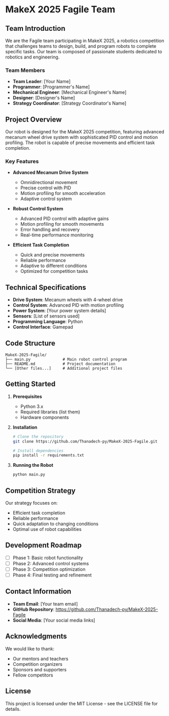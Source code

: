 # MakeX 2025 Fagile Team

## Team Introduction
We are the Fagile team participating in MakeX 2025, a robotics competition that challenges teams to design, build, and program robots to complete specific tasks. Our team is composed of passionate students dedicated to robotics and engineering.

### Team Members
- **Team Leader**: [Your Name]
- **Programmer**: [Programmer's Name]
- **Mechanical Engineer**: [Mechanical Engineer's Name]
- **Designer**: [Designer's Name]
- **Strategy Coordinator**: [Strategy Coordinator's Name]

## Project Overview
Our robot is designed for the MakeX 2025 competition, featuring advanced mecanum wheel drive system with sophisticated PID control and motion profiling. The robot is capable of precise movements and efficient task completion.

### Key Features
- **Advanced Mecanum Drive System**
  - Omnidirectional movement
  - Precise control with PID
  - Motion profiling for smooth acceleration
  - Adaptive control system

- **Robust Control System**
  - Advanced PID control with adaptive gains
  - Motion profiling for smooth movements
  - Error handling and recovery
  - Real-time performance monitoring

- **Efficient Task Completion**
  - Quick and precise movements
  - Reliable performance
  - Adaptive to different conditions
  - Optimized for competition tasks

## Technical Specifications
- **Drive System**: Mecanum wheels with 4-wheel drive
- **Control System**: Advanced PID with motion profiling
- **Power System**: [Your power system details]
- **Sensors**: [List of sensors used]
- **Programming Language**: Python
- **Control Interface**: Gamepad

## Code Structure
```
MakeX-2025-Fagile/
├── main.py              # Main robot control program
├── README.md            # Project documentation
└── [Other files...]     # Additional project files
```

## Getting Started
1. **Prerequisites**
   - Python 3.x
   - Required libraries (list them)
   - Hardware components

2. **Installation**
   ```bash
   # Clone the repository
   git clone https://github.com/Thanadech-py/MakeX-2025-Fagile.git
   
   # Install dependencies
   pip install -r requirements.txt
   ```

3. **Running the Robot**
   ```bash
   python main.py
   ```

## Competition Strategy
Our strategy focuses on:
- Efficient task completion
- Reliable performance
- Quick adaptation to changing conditions
- Optimal use of robot capabilities

## Development Roadmap
- [ ] Phase 1: Basic robot functionality
- [ ] Phase 2: Advanced control systems
- [ ] Phase 3: Competition optimization
- [ ] Phase 4: Final testing and refinement

## Contact Information
- **Team Email**: [Your team email]
- **GitHub Repository**: https://github.com/Thanadech-py/MakeX-2025-Fagile
- **Social Media**: [Your social media links]

## Acknowledgments
We would like to thank:
- Our mentors and teachers
- Competition organizers
- Sponsors and supporters
- Fellow competitors

## License
This project is licensed under the MIT License - see the LICENSE file for details. 